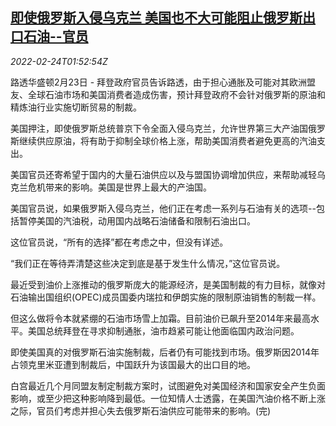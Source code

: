 <!--1645668062000-->
[即使俄罗斯入侵乌克兰 美国也不大可能阻止俄罗斯出口石油--官员](https://cn.reuters.com/article/russia-oil-export-us-0224-idCNKBS2KT061)
------

<div><i>2022-02-24T01:52:54Z</i></div><p>路透华盛顿2月23日 - 拜登政府官员告诉路透，由于担心通胀及可能对其欧洲盟友、全球石油市场和美国消费者造成伤害，预计拜登政府不会针对俄罗斯的原油和精炼油行业实施切断贸易的制裁。</p><p>美国押注，即使俄罗斯总统普京下令全面入侵乌克兰，允许世界第三大产油国俄罗斯继续供应原油，将有助于抑制全球价格上涨，帮助美国消费者避免更高的汽油支出。</p><p>美国官员还寄希望于国内的大量石油供应以及与盟国协调增加供应，来帮助减轻乌克兰危机带来的影响。美国是世界上最大的产油国。</p><p>美国官员说，如果俄罗斯入侵乌克兰，他们正在考虑一系列与石油有关的选项--包括暂停美国的汽油税，动用国内战略石油储备和限制石油出口。</p><p>这位官员说，“所有的选择”都在考虑之中，但没有详述。</p><p>“我们正在等待弄清楚这些决定到底是基于发生什么情况，”这位官员说。</p><p>最近受到油价上涨推动的俄罗斯庞大的能源经济，是美国制裁的有力目标，就像对石油输出国组织(OPEC)成员国委内瑞拉和伊朗实施的限制原油销售的制裁一样。</p><p>但这么做将令本就紧绷的石油市场雪上加霜。目前油价已飙升至2014年来最高水平。美国总统拜登在寻求抑制通胀，油市趋紧可能让他面临国内政治问题。</p><p>即使美国真的对俄罗斯石油实施制裁，后者仍有可能找到市场。俄罗斯因2014年占领克里米亚遭到制裁后，中国跃升为该国最大的出口目的地。</p><p>白宫最近几个月同盟友制定制裁方案时，试图避免对美国经济和国家安全产生负面影响，或至少把这种影响降到最低。一位知情人士透露，在美国汽油价格不断上涨之际，官员们考虑并担心失去俄罗斯石油供应可能带来的影响。(完)</p>
